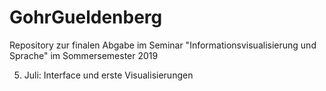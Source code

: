 # GohrGueldenberg
Repository zur finalen Abgabe im Seminar "Informationsvisualisierung und Sprache" im Sommersemester 2019 

5. Juli: Interface und erste Visualisierungen
